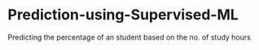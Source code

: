 # Prediction-using-Supervised-ML
Predicting the percentage of an student based on the no. of study hours
